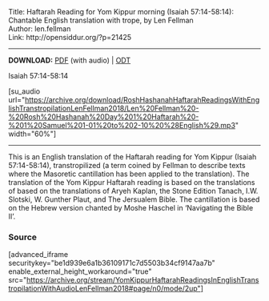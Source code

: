 <html>
<head></head>
<body>
Title: Haftarah Reading for Yom Kippur morning (Isaiah 57:14-58:14): Chantable English translation with trope, by Len Fellman<br />
Author: len.fellman<br />
Link: http://opensiddur.org/?p=21425
<p />
<hr />

<style type="text/css" media="all">.printfriendly {display: none!important;}</style>

<strong>DOWNLOAD:</strong> <a href="https://opensiddur.org/wp-content/uploads/2018/08/Yom-Kippur-Haftarah-Reading-in-English-transtropilation-with-audio-Len-Fellman-2018.pdf">PDF</a> (with audio) | <a href="https://opensiddur.org/wp-content/uploads/2018/08/Yom-Kippur-Haftarah-Reading-in-English-transtropilation-Len-Fellman-2018.odt">ODT</a>

Isaiah 57:14-58:14

[su_audio url="https://archive.org/download/RoshHashanahHaftarahReadingsWithEnglishTranstropilationLenFellman2018/Len%20Fellman%20-%20Rosh%20Hashanah%20Day%201%20Haftarah%20-%201%20Samuel%201-01%20to%202-10%20%28English%29.mp3" width="60%"]


<hr />

This is an English translation of the Haftarah reading for Yom Kippur (Isaiah 57:14-58:14), transtropilized (a term coined by Fellman to describe texts where the Masoretic cantillation has been applied to the translation). The translation of the Yom Kippur Haftarah reading is based on the translations of based on the translations of Aryeh Kaplan, the Stone Edition Tanach, I.W. Slotski, W. Gunther Plaut, and The Jersualem Bible. The cantillation is based on the Hebrew version chanted by Moshe Haschel in ‘Navigating the Bible II’.

<h3>Source</h3>

[advanced_iframe securitykey="be1d939e6a1b36109171c7d5503b34cf9147aa7b" enable_external_height_workaround="true" src="https://archive.org/stream/YomKippurHaftarahReadingsInEnglishTranstropilationWithAudioLenFellman2018#page/n0/mode/2up"]

</body>
</html>